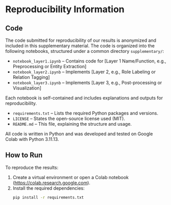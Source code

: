 # Reproducibility Information

## Code

The code submitted for reproducibility of our results is anonymized and included in this supplementary material. The code is organized into the following notebooks, structured under a common directory `supplementary/`:

- `notebook_layer1.ipynb` – Contains code for [Layer 1 Name/Function, e.g., Preprocessing or Entity Extraction]
- `notebook_layer2.ipynb` – Implements [Layer 2, e.g., Role Labeling or Relation Tagging]
- `notebook_layer3.ipynb` – Implements [Layer 3, e.g., Post-processing or Visualization]

Each notebook is self-contained and includes explanations and outputs for reproducibility.

- `requirements.txt` – Lists the required Python packages and versions.
- `LICENSE` – States the open-source license used (MIT).
- `README.md` – This file, explaining the structure and usage.

All code is written in Python and was developed and tested on Google Colab with Python 3.11.13.

## How to Run

To reproduce the results:

1. Create a virtual environment or open a Colab notebook (https://colab.research.google.com).
2. Install the required dependencies:
   ```bash
   pip install -r requirements.txt
